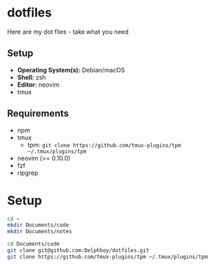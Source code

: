 # dotfiles

Here are my dot files - take what you need

## Setup

- **Operating System(s):** Debian/macOS
- **Shell:** zsh
- **Editor:** neovim
- tmux

## Requirements

- npm
- tmux
  - tpm: `git clone https://github.com/tmux-plugins/tpm ~/.tmux/plugins/tpm`
- neovim (>= 0.10.0)
- fzf
- ripgrep

# Setup

```bash
cd ~
mkdir Documents/code
mkdir Documents/notes

cd Documents/code
git clone git@github.com:Delphboy/dotfiles.git
git clone https://github.com/tmux-plugins/tpm ~/.tmux/plugins/tpm
```
